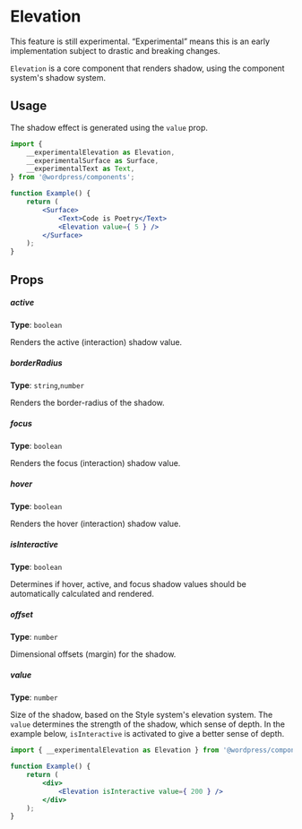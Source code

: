 # Elevation

<div class="callout callout-alert">
This feature is still experimental. “Experimental” means this is an early implementation subject to drastic and breaking changes.
</div>

`Elevation` is a core component that renders shadow, using the component system's shadow system.

## Usage

The shadow effect is generated using the `value` prop.

```jsx
import {
	__experimentalElevation as Elevation,
	__experimentalSurface as Surface,
	__experimentalText as Text,
} from '@wordpress/components';

function Example() {
	return (
		<Surface>
			<Text>Code is Poetry</Text>
			<Elevation value={ 5 } />
		</Surface>
	);
}
```

## Props

##### active

**Type**: `boolean`

Renders the active (interaction) shadow value.

##### borderRadius

**Type**: `string`,`number`

Renders the border-radius of the shadow.

##### focus

**Type**: `boolean`

Renders the focus (interaction) shadow value.

##### hover

**Type**: `boolean`

Renders the hover (interaction) shadow value.

##### isInteractive

**Type**: `boolean`

Determines if hover, active, and focus shadow values should be automatically calculated and rendered.

##### offset

**Type**: `number`

Dimensional offsets (margin) for the shadow.

##### value

**Type**: `number`

Size of the shadow, based on the Style system's elevation system. The `value` determines the strength of the shadow, which sense of depth.
In the example below, `isInteractive` is activated to give a better sense of depth.

```jsx
import { __experimentalElevation as Elevation } from '@wordpress/components';

function Example() {
	return (
		<div>
			<Elevation isInteractive value={ 200 } />
		</div>
	);
}
```
